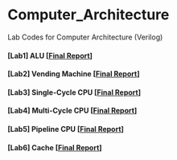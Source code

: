 # Computer_Architecture
Lab Codes for Computer Architecture (Verilog)

#### [Lab1] ALU [[Final Report]('Computer-Architecture/lab1/Lab1_형준하_20160707_이현지_20160542.pdf')]
#### [Lab2] Vending Machine [[Final Report]('github.com/amy-hyunji/Computer-Architecture/blob/master/lab2/Lab2_%E1%84%92%E1%85%A7%E1%86%BC%E1%84%8C%E1%85%AE%E1%86%AB%E1%84%92%E1%85%A1_20160707_%E1%84%8B%E1%85%B5%E1%84%92%E1%85%A7%E1%86%AB%E1%84%8C%E1%85%B5_20160542.pdf')]
#### [Lab3] Single-Cycle CPU [[Final Report]('lab3/Lab3_이현지_20160542_형준하_20160707.pdf')]
#### [Lab4] Multi-Cycle CPU [[Final Report]('lab4/Lab4_이현지_20160542_형준하_20160707.pdf')]
#### [Lab5] Pipeline CPU [[Final Report]('lab5/lab5_형준하_이현지_20160707_20160542.pdf')]
#### [Lab6] Cache [[Final Report]('lab6/Lab6_형준하_20160707_이현지_20160542.pdf')]
